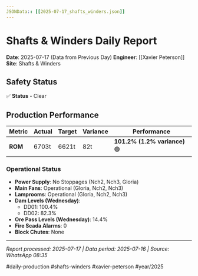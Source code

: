 ```yaml
---
JSONData:: [[2025-07-17_shafts_winders.json]]
---
```


# Shafts & Winders Daily Report
**Date**: 2025-07-17 (Data from Previous Day)
**Engineer**: [[Xavier Peterson]]
**Site**: Shafts & Winders

## Safety Status
✅ **Status** - Clear

## Production Performance
| Metric | Actual | Target | Variance | Performance |
|--------|--------|--------|----------|-------------|
| **ROM** | 6703t | 6621t | 82t | **101.2% (1.2% variance)** 🟢 |

### Operational Status
- **Power Supply**: No Stoppages (Nch2, Nch3, Gloria)
- **Main Fans**: Operational (Gloria, Nch2, Nch3)
- **Lamprooms**: Operational (Gloria, Nch2, Nch3)
- **Dam Levels (Wednesday)**:
    - DD01: 100.4%
    - DD02: 82.3%
- **Ore Pass Levels (Wednesday)**: 14.4%
- **Fire Scada Alarms**: 0
- **Block Chutes**: None

---
*Report processed: 2025-07-17 | Data period: 2025-07-16 | Source: WhatsApp 08:35*

#daily-production #shafts-winders #xavier-peterson #year/2025